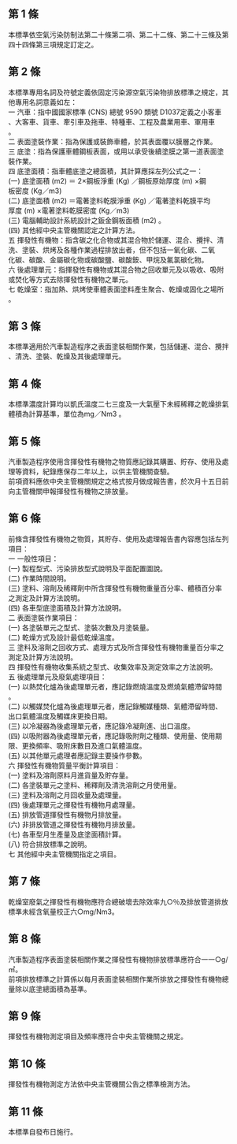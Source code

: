 第 1 條
-------
本標準依空氣污染防制法第二十條第二項、第二十二條、第二十三條及第  
四十四條第三項規定訂定之。

第 2 條
-------
本標準專用名詞及符號定義依固定污染源空氣污染物排放標準之規定，其  
他專用名詞意義如左：  
一  汽車：指中國國家標準 (CNS)  總號 9590 類號 D1037定義之小客車  
    、大客車、貨車、牽引車及拖車、特種車、工程及農業用車、軍用車  
    。  
二  表面塗裝作業：指為保護或裝飾車體，於其表面覆以膜層之作業。  
三  底塗：指為保護車體鋼板表面，或用以承受後續塗膜之第一道表面塗  
    裝作業。  
四  底塗面積：指車體底塗之總面積，其計算應採左列公式之一：  
 (一) 底塗面積 (m2) ＝ 2×鋼板淨重 (Kg) ／鋼板原始厚度 (m) ×鋼  
      板密度 (Kg／m3)  
 (二) 底塗面積 (m2) ＝電著塗料乾膜淨重 (Kg) ／電著塗料乾膜平均  
      厚度 (m) ×電著塗料乾膜密度 (Kg／m3)  
 (三) 電腦輔助設計系統設計之鈑金鋼板面積 (m2) 。  
 (四) 其他經中央主管機關認定之計算方法。  
五  揮發性有機物：指含碳之化合物或其混合物於儲運、混合、攪拌、清  
    洗、塗裝、烘烤及各種作業過程排放出者，但不包括一氧化碳、二氧  
    化碳、碳酸、金屬碳化物或碳酸鹽、碳酸銨、甲烷及氟氯碳化物。  
六  後處理單元：指揮發性有機物或其混合物之回收單元及以吸收、吸附  
    或焚化等方式去除揮發性有機物之單元。  
七  乾燥室：指加熱、烘烤使車體表面塗料產生聚合、乾燥或固化之場所  
    。

第 3 條
-------
本標準適用於汽車製造程序之表面塗裝相關作業，包括儲運、混合、攪拌  
、清洗、塗裝、乾燥及其後處理單元。

第 4 條
-------
本標準濃度計算均以凱氏溫度二七三度及一大氣壓下未經稀釋之乾燥排氣  
體積為計算基準，單位為mg／Nm3 。

第 5 條
-------
汽車製造程序使用含揮發性有機物之物質應記錄其購置、貯存、使用及處  
理等資料，紀錄應保存二年以上，以供主管機關查驗。  
前項資料應依中央主管機關規定之格式按月做成報告書，於次月十五日前  
向主管機關申報揮發性有機物之排放量。

第 6 條
-------
前條含揮發性有機物之物質，其貯存、使用及處理報告書內容應包括左列  
項目：  
一  一般性項目：  
 (一) 製程型式、污染排放型式說明及平面配置圖說。  
 (二) 作業時間說明。  
 (三) 塗料、溶劑及稀釋劑中所含揮發性有機物重量百分率、體積百分率  
      之測定及計算方法說明。  
 (四) 各車型底塗面積及計算方法說明。  
二  表面塗裝作業項目：  
 (一) 各塗裝單元之型式、塗裝次數及月塗裝量。  
 (二) 乾燥方式及設計最低乾燥溫度。  
三  塗料及溶劑之回收方式、處理方式及所含揮發性有機物重量百分率之  
    測定及計算方法說明。  
四  揮發性有機物收集系統之型式、收集效率及測定效率之方法說明。  
五  後處理單元及廢氣處理項目：  
 (一) 以熱焚化爐為後處理單元者，應記錄燃燒溫度及燃燒氣體滯留時間  
      。  
 (二) 以觸媒焚化爐為後處理單元者，應記錄觸媒種類、氣體滯留時間、  
      出口氣體溫度及觸媒床更換日期。  
 (三) 以冷凝器為後處理單元者，應記錄冷凝劑進、出口溫度。  
 (四) 以吸附器為後處理單元者，應記錄吸附劑之種類、使用量、使用期  
      限、更換頻率、吸附床數目及進口氣體溫度。  
 (五) 以其他單元處理者應記錄主要操作參數。  
六  揮發性有機物質量平衡計算項目：  
 (一) 塗料及溶劑原料月進貨量及貯存量。  
 (二) 各塗裝單元之塗料、稀釋劑及清洗溶劑之月使用量。  
 (三) 塗料及溶劑之月回收量及處理量。  
 (四) 後處理單元之揮發性有機物月處理量。  
 (五) 排放管道揮發性有機物月排放量。  
 (六) 非排放管道之揮發性有機物月排放量。  
 (七) 各車型月生產量及底塗面積計算。  
 (八) 符合排放標準之說明。  
七  其他經中央主管機關指定之項目。

第 7 條
-------
乾燥室廢氣之揮發性有機物應符合總破壞去除效率九○％及排放管道排放  
標準未經含氧量校正六○mg/Nm3。

第 8 條
-------
汽車製造程序表面塗裝相關作業之揮發性有機物排放標準應符合一一○g/  
㎡。  
前項排放標準之計算係以每月表面塗裝相關作業所排放之揮發性有機物總  
量除以底塗總面積為基準。

第 9 條
-------
揮發性有機物測定項目及頻率應符合中央主管機關之規定。

第 10 條
--------
揮發性有機物測定方法依中央主管機關公告之標準檢測方法。

第 11 條
--------
本標準自發布日施行。

